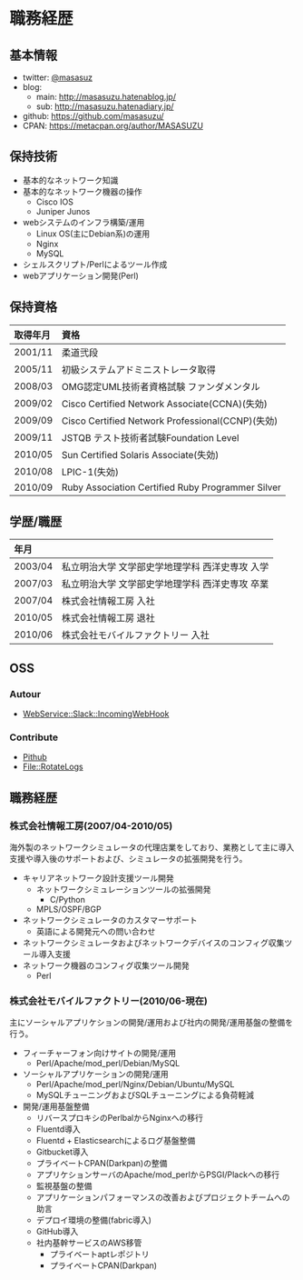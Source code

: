 # 職務経歴

## 基本情報

- twitter: [@masasuz](https://twitter.com/masasuz)
- blog:
  - main: http://masasuzu.hatenablog.jp/
  - sub: http://masasuzu.hatenadiary.jp/
- github: https://github.com/masasuzu/
- CPAN: https://metacpan.org/author/MASASUZU

## 保持技術

- 基本的なネットワーク知識
- 基本的なネットワーク機器の操作
  - Cisco IOS
  - Juniper Junos
- webシステムのインフラ構築/運用
  - Linux OS(主にDebian系)の運用
  - Nginx
  - MySQL
- シェルスクリプト/Perlによるツール作成
- webアプリケーション開発(Perl)

## 保持資格

| 取得年月 |資格     |
|:---------|:--------|
| 2001/11  | 柔道弐段 |
| 2005/11  | 初級システムアドミニストレータ取得 |
| 2008/03  | OMG認定UML技術者資格試験 ファンダメンタル |
| 2009/02  | Cisco Certified Network Associate(CCNA)(失効) |
| 2009/09  | Cisco Certified Network Professional(CCNP)(失効) |
| 2009/11  | JSTQB テスト技術者試験Foundation Level |
| 2010/05  | Sun Certified Solaris Associate(失効) |
| 2010/08  | LPIC-1(失効) |
| 2010/09  | Ruby Association Certified Ruby Programmer Silver |

## 学歴/職歴

| 年月    |        |
|:--------|:-------|
| 2003/04 | 私立明治大学 文学部史学地理学科 西洋史専攻 入学 |
| 2007/03 | 私立明治大学 文学部史学地理学科 西洋史専攻 卒業 |
| 2007/04 | 株式会社情報工房 入社 |
| 2010/05 | 株式会社情報工房 退社 |
| 2010/06 | 株式会社モバイルファクトリー 入社 |


## OSS

### Autour

- [ WebService::Slack::IncomingWebHook](https://metacpan.org/pod/WebService::Slack::IncomingWebHook)

### Contribute

- [Pithub](https://metacpan.org/release/Pithub)
- [File::RotateLogs](https://metacpan.org/pod/File::RotateLogs)

## 職務経歴

### 株式会社情報工房(2007/04-2010/05)

海外製のネットワークシミュレータの代理店業をしており、業務として主に導入支援や導入後のサポートおよび、シミュレータの拡張開発を行う。

- キャリアネットワーク設計支援ツール開発
  - ネットワークシミュレーションツールの拡張開発
    - C/Python
  - MPLS/OSPF/BGP
- ネットワークシミュレータのカスタマーサポート
  - 英語による開発元への問い合わせ 
- ネットワークシミュレータおよびネットワークデバイスのコンフィグ収集ツール導入支援
- ネットワーク機器のコンフィグ収集ツール開発
  - Perl


### 株式会社モバイルファクトリー(2010/06-現在)

主にソーシャルアプリケションの開発/運用および社内の開発/運用基盤の整備を行う。

- フィーチャーフォン向けサイトの開発/運用
  - Perl/Apache/mod_perl/Debian/MySQL
- ソーシャルアプリケーションの開発/運用
  - Perl/Apache/mod_perl/Nginx/Debian/Ubuntu/MySQL
  - MySQLチューニングおよびSQLチューニングによる負荷軽減
- 開発/運用基盤整備
  - リバースプロキシのPerlbalからNginxへの移行
  - Fluentd導入
  - Fluentd + Elasticsearchによるログ基盤整備
  - Gitbucket導入
  - プライベートCPAN(Darkpan)の整備
  - アプリケションサーバのApache/mod_perlからPSGI/Plackへの移行
  - 監視基盤の整備
  - アプリケーションパフォーマンスの改善およびプロジェクトチームへの助言
  - デプロイ環境の整備(fabric導入)
  - GitHub導入
  - 社内基幹サービスのAWS移管
    - プライベートaptレポジトリ
    - プライベートCPAN(Darkpan)
